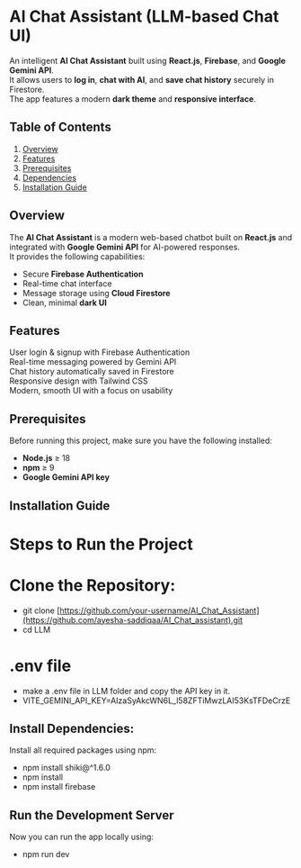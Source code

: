 # AI Chat Assistant (LLM-based Chat UI)

An intelligent **AI Chat Assistant** built using **React.js**, **Firebase**, and **Google Gemini API**.  
It allows users to **log in**, **chat with AI**, and **save chat history** securely in Firestore.  
The app features a modern **dark theme** and **responsive interface**.


## Table of Contents
1. [Overview](#-overview)
2. [Features](#-features)
3. [Prerequisites](#-prerequisites)
4. [Dependencies](#-dependencies)
5. [Installation Guide](#-installation-guide)

## Overview
The **AI Chat Assistant** is a modern web-based chatbot built on **React.js** and integrated with **Google Gemini API** for AI-powered responses.  
It provides the following capabilities:
- Secure **Firebase Authentication**
- Real-time chat interface
- Message storage using **Cloud Firestore**
- Clean, minimal **dark UI**


## Features
User login & signup with Firebase Authentication  
Real-time messaging powered by Gemini API  
Chat history automatically saved in Firestore  
Responsive design with Tailwind CSS  
Modern, smooth UI with a focus on usability  


## Prerequisites
Before running this project, make sure you have the following installed:
- **Node.js** ≥ 18  
- **npm** ≥ 9  
- **Google Gemini API key**  

## Installation Guide
# Steps to Run the Project

# Clone the Repository:
- git clone [https://github.com/your-username/AI_Chat_Assistant](https://github.com/ayesha-saddiqaa/AI_Chat_assistant).git
- cd LLM

# .env file
- make a .env file in LLM folder and copy the API key in it.
- VITE_GEMINI_API_KEY=AIzaSyAkcWN6L_l58ZFTiMwzLAI53KsTFDeCrzE

## Install Dependencies:
Install all required packages using npm:
- npm install shiki@^1.6.0
- npm install
- npm install firebase

## Run the Development Server
Now you can run the app locally using:
- npm run dev
